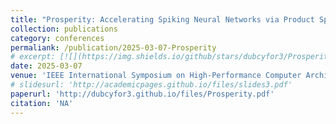 ```yaml
---
title: "Prosperity: Accelerating Spiking Neural Networks via Product Sparsity"
collection: publications
category: conferences
permaliank: /publication/2025-03-07-Prosperity
# excerpt: [![](https://img.shields.io/github/stars/dubcyfor3/Prosperity?style=social&label=Code+Stars)](https://github.com/dubcyfor3/Prosperity)
date: 2025-03-07
venue: 'IEEE International Symposium on High-Performance Computer Architecture (To Appear)'
# slidesurl: 'http://academicpages.github.io/files/slides3.pdf'
paperurl: 'http://dubcyfor3.github.io/files/Prosperity.pdf'
citation: 'NA'
---
```


<!-- The contents above will be part of a list of publications, if the user clicks the link for the publication than the contents of section will be rendered as a full page, allowing you to provide more information about the paper for the reader. When publications are displayed as a single page, the contents of the above "citation" field will automatically be included below this section in a smaller font. -->
